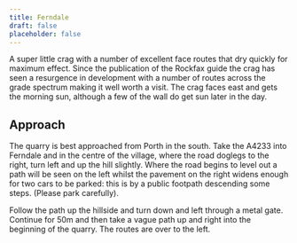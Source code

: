 ```yaml
---
title: Ferndale
draft: false
placeholder: false
---
```



A super little crag with a number of excellent face routes that dry quickly for maximum effect. Since the publication of the Rockfax guide the crag has seen a resurgence in development with a number of routes across the grade spectrum making it well worth a visit. The crag faces east and gets the morning sun, although a few of the wall do get sun later in the day.

## Approach

The quarry is best approached from Porth in the south. Take the A4233 into Ferndale and in the centre of the village, where the road doglegs to the right, turn left and up the hill slightly. Where the road begins to level out a path will be seen on the left whilst the pavement on the right widens enough for two cars to be parked: this is by a public footpath descending some steps. (Please park carefully).

Follow the path up the hillside and turn down and left through a metal gate. Continue for 50m and then take a vague path up and right into the beginning of the quarry. The routes are over to the left.